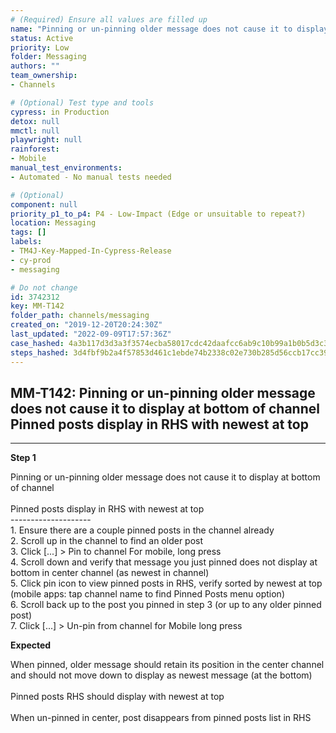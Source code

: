 ```yaml
---
# (Required) Ensure all values are filled up
name: "Pinning or un-pinning older message does not cause it to display at bottom of channel  Pinned posts display in RHS with newest at top"
status: Active
priority: Low
folder: Messaging
authors: ""
team_ownership: 
- Channels

# (Optional) Test type and tools
cypress: in Production
detox: null
mmctl: null
playwright: null
rainforest: 
- Mobile
manual_test_environments: 
- Automated - No manual tests needed

# (Optional)
component: null
priority_p1_to_p4: P4 - Low-Impact (Edge or unsuitable to repeat?)
location: Messaging
tags: []
labels: 
- TM4J-Key-Mapped-In-Cypress-Release
- cy-prod
- messaging

# Do not change
id: 3742312
key: MM-T142
folder_path: channels/messaging
created_on: "2019-12-20T20:24:30Z"
last_updated: "2022-09-09T17:57:36Z"
case_hashed: 4a3b117d3d3a3f3574ecba58017cdc42daafcc6ab9c10b99a1b0b5d3c3ea6c4fe0895faf579a9b512699e108e5f4391b
steps_hashed: 3d4fbf9b2a4f57853d461c1ebde74b2338c02e730b285d56ccb17cc399680ecdce355cb32ceccf8906966340561e286f
---
```


## MM-T142: Pinning or un-pinning older message does not cause it to display at bottom of channel Pinned posts display in RHS with newest at top

---

**Step 1**

Pinning or un-pinning older message does not cause it to display at bottom of channel\
\
Pinned posts display in RHS with newest at top\
\--------------------\
1\. Ensure there are a couple pinned posts in the channel already\
2\. Scroll up in the channel to find an older post\
3\. Click \[...] > Pin to channel For mobile, long press\
4\. Scroll down and verify that message you just pinned does not display at bottom in center channel (as newest in channel)\
5\. Click pin icon to view pinned posts in RHS, verify sorted by newest at top (mobile apps: tap channel name to find Pinned Posts menu option)\
6\. Scroll back up to the post you pinned in step 3 (or up to any older pinned post)\
7\. Click \[...] > Un-pin from channel for Mobile long press

**Expected**

When pinned, older message should retain its position in the center channel and should not move down to display as newest message (at the bottom)\
\
Pinned posts RHS should display with newest at top\
\
When un-pinned in center, post disappears from pinned posts list in RHS
